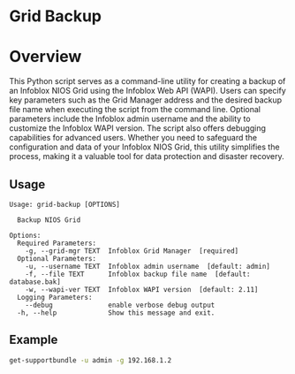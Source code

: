 # Grid Backup

# Overview

This Python script serves as a command-line utility for creating a backup of an Infoblox NIOS Grid using the Infoblox
Web API (WAPI). Users can specify key parameters such as the Grid Manager address and the desired backup file name when
executing the script from the command line. Optional parameters include the Infoblox admin username and the ability to
customize the Infoblox WAPI version. The script also offers debugging capabilities for advanced users. Whether you need
to safeguard the configuration and data of your Infoblox NIOS Grid, this utility simplifies the process, making it a
valuable tool for data protection and disaster recovery.

## Usage

```
Usage: grid-backup [OPTIONS]

  Backup NIOS Grid

Options:
  Required Parameters: 
    -g, --grid-mgr TEXT  Infoblox Grid Manager  [required]
  Optional Parameters: 
    -u, --username TEXT  Infoblox admin username  [default: admin]
    -f, --file TEXT      Infoblox backup file name  [default: database.bak]
    -w, --wapi-ver TEXT  Infoblox WAPI version  [default: 2.11]
  Logging Parameters: 
    --debug              enable verbose debug output
  -h, --help             Show this message and exit.
```

## Example

```sh
get-supportbundle -u admin -g 192.168.1.2
```
